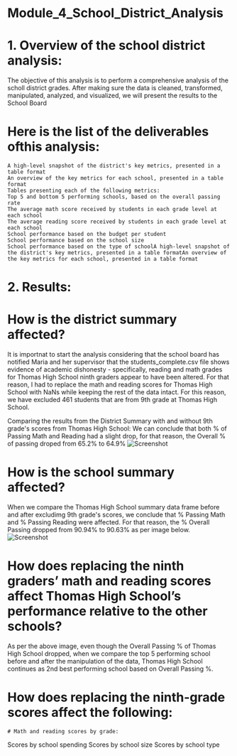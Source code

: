# Module_4_School_District_Analysis
# 1. Overview of the school district analysis: 
The objective of this analysis is to perform a comprehensive analysis of the scholl district grades. After making sure the data is cleaned, transformed, manipulated, analyzed,    and visualized, we will present the results to the School Board
#  Here is the list of the deliverables ofthis analysis: 
    A high-level snapshot of the district's key metrics, presented in a table format
    An overview of the key metrics for each school, presented in a table format
    Tables presenting each of the following metrics:
    Top 5 and bottom 5 performing schools, based on the overall passing rate
    The average math score received by students in each grade level at each school
    The average reading score received by students in each grade level at each school
    School performance based on the budget per student
    School performance based on the school size 
    School performance based on the type of schoolA high-level snapshot of the district's key metrics, presented in a table formatAn overview of the key metrics for each school, presented in a table format
 # 2. Results: 
 # How is the district summary affected? 

It is importnat to start the analysis considering that the school board has notified Maria and her supervisor that the students_complete.csv file shows evidence of academic dishonesty - specifically, reading and math grades for Thomas High School ninth graders appear to have been altered. For that reason, I had to replace the math and reading scores for Thomas High School with NaNs while keeping the rest of the data intact. For this reason, we have excluded 461 students that are from 9th grade at Thomas High School.

Comparing the results from the District Summary with and without 9th grade's scores from Thomas High School:
We can conclude that both % of Passing Math and Reading had a slight drop, for that reason, the Overall % of passing droped from 65.2% to 64.9%
![Screenshot](https://github.com/taiberkeley/Module_4_School_District_Analysis/blob/main/District%20Summary.png)

# How is the school summary affected?

When we compare the Thomas High School summary data frame before and after excludimg 9th grade's scores, we conclude that % Passing Math and % Passing Reading were affected. For that reason, the % Overall Passing dropped from 90.94% to 90.63% as per image below.
 ![Screenshot](https://github.com/taiberkeley/Module_4_School_District_Analysis/blob/main/Top%205%20performing%20schools.png)   

# How does replacing the ninth graders’ math and reading scores affect Thomas High School’s performance relative to the other schools? 
As per the above image, even though the Overall Passing % of Thomas High School dropped, when we compare the top 5 performing school before and after the manipulation of the data, Thomas High School continues as 2nd best performing school based on Overall Passing %.


# How does replacing the ninth-grade scores affect the following:
    # Math and reading scores by grade: 
Scores by school spending
Scores by school size
Scores by school type
